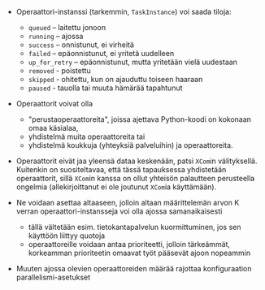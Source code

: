 * Operaattori-instanssi (tarkemmin, `TaskInstance`) voi saada tiloja:
    - `queued` – laitettu jonoon
    - `running` – ajossa
    - `success` – onnistunut, ei virheitä
    - `failed` – epäonnistunut, ei yritetä uudelleen
    - `up_for_retry` – epäonnistunut, mutta yritetään vielä uudestaan
    - `removed` - poistettu
    - `skipped` - ohitettu, kun on ajauduttu toiseen haaraan
    - `paused` - tauolla tai muuta hämärää tapahtunut
* Operaattorit voivat olla
    - "perustaoperaattoreita", joissa ajettava Python-koodi on kokonaan omaa käsialaa, 
    - yhdistelmä muita operaattoreita tai
    - yhdistelmä koukkuja (yhteyksiä palveluihin) ja operaattoreita.

* Operaattorit eivät jaa yleensä dataa keskenään, patsi `XCom`in välityksellä. Kuitenkin on suositeltavaa, että tässä tapauksessa yhdistetään operaattorit, sillä `XCom`in kanssa on ollut yhteisön palautteen perusteella ongelmia (allekirjoittanut ei ole joutunut `XCom`ia käyttämään).

* Ne voidaan asettaa altaaseen, jolloin altaan määrittelemän arvon K verran operaattori-instansseja voi olla ajossa samanaikaisesti
    - tällä vältetään esim. tietokantapalvelun kuormittuminen, jos sen käyttöön liittyy quotoja
    - operaattoreille voidaan antaa prioriteetti, jolloin tärkeämmät, korkeamman prioriteetin omaavat työt pääsevät ajoon nopeammin
* Muuten ajossa olevien operaattoreiden määrää rajottaa konfiguraation parallelismi-asetukset
